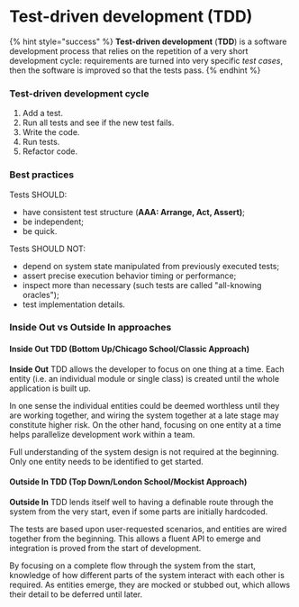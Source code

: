 # Test-driven development \(TDD\)

{% hint style="success" %}
**Test-driven development** \(**TDD**\) is a software development process that relies on the repetition of a very short development cycle: requirements are turned into very specific _test cases_, then the software is improved so that the tests pass.
{% endhint %}

### Test-driven development cycle

1. Add a test.
2. Run all tests and see if the new test fails.
3. Write the code.
4. Run tests.
5. Refactor code.

### Best practices

Tests SHOULD:

* have consistent test structure \(**AAA: Arrange, Act, Assert\)**;
* be independent;
* be quick.

Tests SHOULD NOT:

* depend on system state manipulated from previously executed tests;
* assert precise execution behavior timing or performance;
* inspect more than necessary \(such tests are called "all-knowing oracles"\);
* test implementation details.

### Inside Out vs Outside In approaches

#### Inside Out TDD \(Bottom Up/Chicago School/Classic Approach\)

**Inside Out** TDD allows the developer to focus on one thing at a time. Each entity \(i.e. an individual module or single class\) is created until the whole application is built up.

In one sense the individual entities could be deemed worthless until they are working together, and wiring the system together at a late stage may constitute higher risk. On the other hand, focusing on one entity at a time helps parallelize development work within a team.

Full understanding of the system design is not required at the beginning. Only one entity needs to be identified to get started.

#### Outside In TDD \(Top Down/London School/Mockist Approach\)

**Outside In** TDD lends itself well to having a definable route through the system from the very start, even if some parts are initially hardcoded.

The tests are based upon user-requested scenarios, and entities are wired together from the beginning. This allows a fluent API to emerge and integration is proved from the start of development.

By focusing on a complete flow through the system from the start, knowledge of how different parts of the system interact with each other is required. As entities emerge, they are mocked or stubbed out, which allows their detail to be deferred until later.

